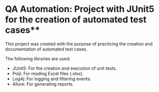 # QA Automation: Project with JUnit5 for the creation of automated test cases**

This project was created with the purpose of practicing the creation and documentation of automated test cases. 

The following libraries are used: 
- JUnit5: For the creation and execution of unit tests.
- Poiji: For reading Excel files (.xlsx).
- Log4j: For logging and filtering events. 
- Allure: For generating reports.